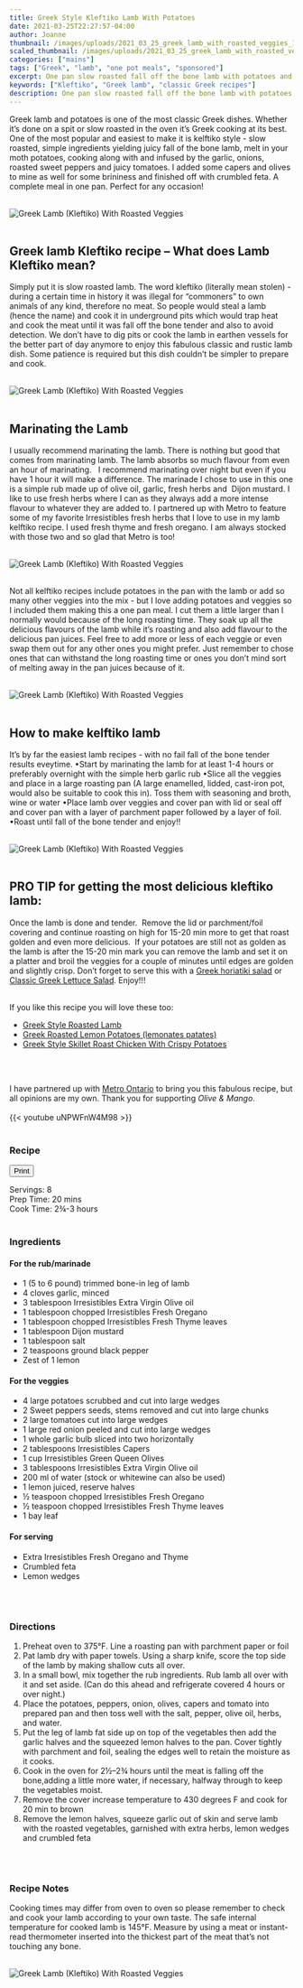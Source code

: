 ```yaml
---
title: Greek Style Kleftiko Lamb With Potatoes 
date: 2021-03-25T22:27:57-04:00
author: Joanne
thumbnail: /images/uploads/2021_03_25_greek_lamb_with_roasted_veggies_1.jpg
scaled_thumbnail: /images/uploads/2021_03_25_greek_lamb_with_roasted_veggies_0.jpg
categories: ["mains"]
tags: ["Greek", "lamb", "one pot meals", "sponsored"]
excerpt: One pan slow roasted fall off the bone lamb with potatoes and veggies 
keywords: ["Kleftiko", "Greek lamb", "classic Greek recipes"]
description: One pan slow roasted fall off the bone lamb with potatoes and veggies 
---
```

<span class="blog-text">

Greek lamb and potatoes is one of the most classic Greek dishes. Whether it’s done on a spit or slow roasted in the oven it’s Greek cooking at its best. One of the most popular and easiest to make it is kelftiko style - slow roasted, simple ingredients yielding juicy fall of the bone lamb, melt in your moth potatoes, cooking along with and infused by the garlic, onions, roasted sweet peppers and juicy tomatoes. I added some capers and olives to mine as well for some brininess and finished off with crumbled feta. A complete meal
in one pan. Perfect for any occasion! 
</br>
</br>

![Greek Lamb (Kleftiko) With Roasted Veggies ](/images/uploads/2021_03_25_greek_lamb_with_roasted_veggies_2.jpg)
</br>
</br>

## Greek lamb Kleftiko recipe – What does Lamb Kleftiko mean?
Simply put it is slow roasted lamb. The word kleftiko (literally mean stolen) - during a certain time in history it was illegal for “commoners” to own animals of any kind, therefore no meat. So people would steal a lamb (hence the name) and cook it in underground pits which would trap heat and cook the meat until it was fall off the bone tender and also to avoid detection. We don’t have to dig pits or cook the lamb in earthen vessels for the better part of day anymore to enjoy this fabulous classic and rustic lamb dish. Some patience is required but this dish couldn’t be simpler to prepare and cook. 
</br>
</br>

![Greek Lamb (Kleftiko) With Roasted Veggies ](/images/uploads/2021_03_25_greek_lamb_with_roasted_veggies_3.jpg)
</br>
</br>

## Marinating the Lamb 
I usually recommend marinating the lamb. There is nothing but good that comes from marinating lamb. The lamb absorbs so much flavour from even an hour of marinating.   I recommend marinating over night but even if you have 1 hour it will make a difference. The marinade I chose to use in this one is a simple rub made up of olive oil, garlic, fresh herbs and  Dijon mustard. I like to use fresh herbs where I can as they always add a more intense flavour to whatever they are added to. I partnered up with Metro to feature some of my favorite Irresistibles fresh herbs that I love to use in my lamb kelftiko recipe. I used fresh thyme and fresh oregano. I am always stocked with those two and so glad that Metro is too! 
</br>
</br>

![Greek Lamb (Kleftiko) With Roasted Veggies ](/images/uploads/2021_03_25_greek_lamb_with_roasted_veggies_4.jpg)
</br>
</br>

Not all kelftiko recipes include potatoes in the pan with the lamb or add so many other veggies into the mix - but I love adding potatoes and veggies so I included them making this a one pan meal. I cut them a little larger than I normally would because of the long roasting time. They soak up all the delicious flavours of the lamb while it’s roasting and also add flavour to the delicious pan juices. Feel free to add more or less of each veggie or even swap them out for any other ones you might prefer. Just remember to chose ones that can withstand the long roasting time or ones you don’t mind sort of melting away in the pan juices because of it. 
</br>
</br>

![Greek Lamb (Kleftiko) With Roasted Veggies ](/images/uploads/2021_03_25_greek_lamb_with_roasted_veggies_5.jpg)
</br>
</br>

## How to make kelftiko lamb
It’s by far the easiest lamb recipes - with no fail fall of the bone tender results eveytime. 
•Start by marinating the lamb for at least 1-4 hours or preferably overnight with the simple herb garlic rub 
•Slice all the veggies and place in a large roasting pan (A large enamelled, lidded, cast-iron pot, would also be suitable to cook this in). Toss them with seasoning and broth, wine or water 
•Place lamb over veggies and cover pan with lid or seal off and cover pan with a layer of parchment paper followed by a layer of foil. •Roast until fall of the bone tender and enjoy!! 
</br>
</br>

![Greek Lamb (Kleftiko) With Roasted Veggies ](/images/uploads/2021_03_25_greek_lamb_with_roasted_veggies_6.jpg)
</br>
</br>

## PRO TIP for getting the most delicious kleftiko lamb: 
Once the lamb is done and tender.  Remove the lid or parchment/foil covering and continue roasting on high for 15-20 min more to get that roast golden and even more delicious.  If your potatoes are still not as golden as the lamb is after the 15-20 min mark you can remove the lamb and set it on a platter and broil the veggies for a couple of minutes until edges are golden and slightly crisp. Don’t forget to serve this with a [Greek horiatiki salad](https://www.oliveandmango.com/classic-greek-village-salad-horiatiki) or [Classic Greek Lettuce Salad](https://www.oliveandmango.com/classic-greek-lettuce-salad-maroulosalata). Enjoy!!! 
</br>
</br>

If you like this recipe you will love these too:

* <span class="highlight"><a href="https://www.oliveandmango.com/greek-style-roasted-lamb">Greek Style Roasted Lamb</a></span>
* <span class="highlight"><a href="https://www.oliveandmango.com/greek-roasted-lemon-potatoes-lemonates-patates">Greek Roasted Lemon Potatoes (lemonates patates)</a></span>
* <span class="highlight"><a href="https://www.oliveandmango.com/greek-style-skillet-roast-chicken-with-crispy-potatoes">Greek Style Skillet Roast Chicken With Crispy Potatoes</a></span>
</br>
</br>

I have partnered up with <span class="highlight"><a rel="nofollow" href="https://www.metro.ca/en">Metro Ontario</a></span> to bring you this fabulous recipe, but all opinions are my own. Thank you for supporting _Olive & Mango_.
</br>
</br>
{{< youtube uNPWFnW4M98 >}}
</br>
</br>
</span>

### Recipe
<div print_button><form>
<input type="button" value="Print" class="btn__print" onClick="window.print()">
</form></div>

<div>Servings: <span itemprop="recipeYield">8</div>
<div>Prep Time: <meta itemprop="prepTime" content="PT20M">20 mins</div>
<div>Cook Time: <meta itemprop="cookTime" content="PT3H">2¾-3 hours</div>
</br>

### Ingredients
#### For the rub/marinade

* <span itemprop="recipeIngredient">1 (5 to 6 pound) trimmed bone-in leg of lamb </span>
* <span itemprop="recipeIngredient">4 cloves garlic, minced</span>
* <span itemprop="recipeIngredient">3 tablespoon Irresistibles Extra Virgin Olive oil </span>
* <span itemprop="recipeIngredient">1 tablespoon chopped Irresistibles Fresh Oregano </span>
* <span itemprop="recipeIngredient">1 tablespoon chopped Irresistibles Fresh Thyme leaves</span>
* <span itemprop="recipeIngredient">1 tablespoon Dijon mustard</span>
* <span itemprop="recipeIngredient">1 tablespoon salt</span>
* <span itemprop="recipeIngredient">2 teaspoons ground black pepper</span>
* <span itemprop="recipeIngredient">Zest of 1 lemon </span>

#### For the veggies

* <span itemprop="recipeIngredient">4 large potatoes scrubbed and cut into large wedges </span>
* <span itemprop="recipeIngredient">2 Sweet peppers seeds, stems removed and cut into large chunks </span>
* <span itemprop="recipeIngredient">2 large tomatoes cut into large wedges </span>
* <span itemprop="recipeIngredient">1 large red onion peeled and cut into large wedges </span>
* <span itemprop="recipeIngredient">1 whole garlic bulb sliced into two horizontally </span>
* <span itemprop="recipeIngredient">2 tablespoons Irresistibles Capers </span>
* <span itemprop="recipeIngredient">1 cup Irresistibles Green Queen Olives </span>
* <span itemprop="recipeIngredient">3 tablespoons Irresistibles Extra Virgin Olive oil </span>
* <span itemprop="recipeIngredient">200 ml of water (stock or whitewine can also be used)</span>
* <span itemprop="recipeIngredient">1 lemon juiced, reserve halves </span>
* <span itemprop="recipeIngredient">½ teaspoon chopped Irresistibles Fresh Oregano </span>
* <span itemprop="recipeIngredient">½ teaspoon chopped Irresistibles Fresh Thyme leaves</span>
* <span itemprop="recipeIngredient">1 bay leaf</span>

#### For serving 
* Extra Irresistibles Fresh Oregano and Thyme 
* Crumbled feta 
* Lemon wedges 
</br>
</br>

### Directions 
1. Preheat oven to 375°F. Line a roasting pan with parchment paper or foil 
1. Pat lamb dry with paper towels. Using a sharp knife, score the top side of the lamb by making shallow cuts all over. 
1. In a small bowl, mix together the rub ingredients. Rub lamb all over with it and set aside. (Can do this ahead and refrigerate covered 4 hours or over night.) 
1. Place the potatoes, peppers, onion, olives, capers and tomato into prepared pan and then toss well with the salt, pepper, olive oil, herbs, and water. 
1. Put the leg of lamb fat side up on top of the vegetables then add the garlic halves and the squeezed lemon halves to the pan. Cover tightly with parchment and foil, sealing the edges well to retain the moisture as it cooks.
1. Cook in the oven for 2½–2¾ hours until the meat is falling off the bone,adding a little more water, if necessary, halfway through to keep the vegetables moist. 
1. Remove the cover increase temperature to 430 degrees F and cook for 20 min to brown
1. Remove the lemon halves, squeeze garlic out of skin and serve lamb with the roasted vegetables, garnished with extra herbs, lemon wedges and crumbled feta 
</br>
</br>

### Recipe Notes
Cooking times may differ from oven to oven so please remember to check and cook your lamb according to your own taste. The safe internal temperature for cooked lamb is 145°F.
Measure by using a meat or instant-read thermometer inserted into the thickest part of the meat that’s not touching any bone.
</br>
</br>

![Greek Lamb (Kleftiko) With Roasted Veggies ](/images/uploads/2021_03_25_greek_lamb_with_roasted_veggies_7.jpg)